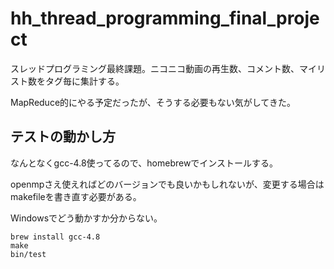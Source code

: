 hh_thread_programming_final_project
===================================

スレッドプログラミング最終課題。ニコニコ動画の再生数、コメント数、マイリスト数をタグ毎に集計する。

MapReduce的にやる予定だったが、そうする必要もない気がしてきた。


## テストの動かし方
なんとなくgcc-4.8使ってるので、homebrewでインストールする。

openmpさえ使えればどのバージョンでも良いかもしれないが、変更する場合はmakefileを書き直す必要がある。

Windowsでどう動かすか分からない。

    brew install gcc-4.8
    make
    bin/test
